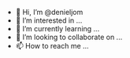 - 👋 Hi, I’m @denieljom
- 👀 I’m interested in ...
- 🌱 I’m currently learning ...
- 💞️ I’m looking to collaborate on ...
- 📫 How to reach me ...

<!---
denieljom/denieljom is a ✨ special ✨ repository because its `README.md` (this file) appears on your GitHub profile.
You can click the Preview link to take a look at your changes.
--->
